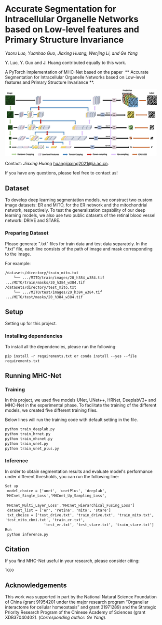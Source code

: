# Accurate Segmentation for Intracellular Organelle Networks based on Low-level features and Primary Structure Invariance

*Yaoru Luo, Yuanhao Guo, Jiaxing Huang, Wenjing Li, and Ge Yang*

Y. Luo, Y. Guo and J. Huang contributed equally to this work. 

A PyTorch implementation of MHC-Net based on the paper  ** Accurate Segmentation for Intracellular Organelle Networks based on Low-level features and Primary Structure Invariance **.

![MHC-Net](./images/MHC-Net.png)

Contact: *Jiaxing Huang* huangjiaxing2021@ia.ac.cn.

If you have any questions, please feel free to contact us!

## Dataset

To develop deep learning segmentation models, we construct two custom image datasets: ER and MITO, for the ER network and the mitochondrial network, respectively. To test the generalization capability of our deep learning models, we also use two public datasets of the retinal blood vessel network: DRIVE and STARE.

### Preparing Dataset

Please generate ".txt" files for train data and test data separately. In the ".txt" file, each line consists of the path of image and mask corresponding to the image.

For example:

```
/datasets/directory/train_mito.txt
	└── .../MITO/train/images/20_h384_w384.tif .../MITO/train/masks/20_h384_w384.tif
/datasets/directory/test_mito.txt
	└── .../MITO/test/images/20_h384_w384.tif .../MITO/test/masks/20_h384_w384.tif
```

## Setup

Setting up for this project.

### Installing dependencies

To install all the dependencies, please run the following:

```
pip install -r requirements.txt or conda install --yes --file requirements.txt
```

## Running MHC-Net

### Training

In this project, we used five models UNet, UNet++, HRNet, DeeplabV3+ and MHC-Net in the experimental phase. To facilitate the training of the different models, we created five different training files.

Below lines will run the training code with default setting in the file.

```
python train_deeplab.py
python train_hrnet.py
python train_mhcnet.py
python train_unet.py
python train_unet_plus.py
```

### Inference

In order to obtain segmentation results and evaluate model's performance under different thresholds, you can run the following line: 

```
Set up
 model_choice = ['unet', 'unetPlus', 'deeplab', 'MHCnet_Single_Loss','MHCnet_Up_Sampling_Loss',
                 'MHCnet_Multi_Layer_Loss','MHCnet_Hierarchical_Fusing_Loss']
 dataset_list = ['er', 'retina', 'mito', 'stare']
 txt_choice = ['test_drive.txt', 'train_drive.txt', 'train_mito.txt', 'test_mito_cbmi.txt', 'train_er.txt',
                  'test_er.txt', 'test_stare.txt', 'train_stare.txt']
Run 
 python inference.py
```

## Citation

If you find MHC-Net useful in your research, please consider citing:

```
TODO
```

## Acknowledgements

This work was supported in part by the National Natural Science Foundation of China (grant 91954201 under the major research program “Organellar interactome for cellular homeostasis” and grant 31971289) and the Strategic Priority Research Program of the Chinese Academy of Sciences (grant XDB37040402). (*Corresponding author: Ge Yang*). 
